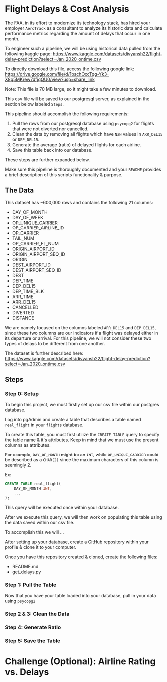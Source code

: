 # Flight Delays & Cost Analysis

The FAA, in its effort to modernize its technology stack, has hired your employer `AeroTrack` as a consultant to analyze its historic data and calculate performance metrics regarding the amount of delays that occur in one month.

To engineer such a pipeline, we will be using historical data pulled from the following kaggle page: https://www.kaggle.com/datasets/divyansh22/flight-delay-prediction?select=Jan_2020_ontime.csv 

To directly download this file, access the following google link: https://drive.google.com/file/d/1bschOxcTqg-Yk3-X8g5MKrew7dfjgQU0/view?usp=share_link 

Note: This file is 70 MB large, so it might take a few minutes to download. 

This csv file will be saved to our postgresql server, as explained in the section below labeled `Steps`. 

This pipeline should accomplish the following requirements: 
1. Pull the rows from our postgresql database using `psycopg2` for flights that were not diverted nor cancelled.
2. Clean the data by removing all flights which have `NaN` values in `ARR_DEL15` or `DEP_DEL15`.
3. Generate the average (ratio) of delayed flights for each airline.
4. Save this table back into our database.

These steps are further expanded below.

Make sure this pipeline is thoroughly documented and your `README` provides a brief description of this scripts functionality & purpose.

## The Data

This dataset has ~600,000 rows and contains the following 21 columns:
* DAY_OF_MONTH
* DAY_OF_WEEK
* OP_UNIQUE_CARRIER
* OP_CARRIER_AIRLINE_ID
* OP_CARRIER
* TAIL_NUM
* OP_CARRIER_FL_NUM
* ORIGIN_AIRPORT_ID
* ORIGIN_AIRPORT_SEQ_ID
* ORIGIN
* DEST_AIRPORT_ID
* DEST_AIRPORT_SEQ_ID
* DEST
* DEP_TIME
* DEP_DEL15
* DEP_TIME_BLK
* ARR_TIME
* ARR_DEL15
* CANCELLED
* DIVERTED
* DISTANCE

We are namely focused on the columns labeled `ARR_DEL15` and `DEP_DEL15`, since these two columns are our indicators if a flight was delayed either in its departure or arrival. For this pipeline, we will not consider these two types of delays to be different from one another.

The dataset is further described here: https://www.kaggle.com/datasets/divyansh22/flight-delay-prediction?select=Jan_2020_ontime.csv 

## Steps

### Step 0: Setup

To begin this project, we must firstly set up our csv file within our postgres database.

Log into pgAdmin and create a table that describes a table named `real_flight` in your `flights` database.

To create this table, you must first utilize the `CREATE TABLE` query to specify the table name & it's attributes. Keep in mind that we must use the present columns as attributes.

For example, `DAY_OF_MONTH` might be an `INT`, while `OP_UNIQUE_CARRIER` could be described as a `CHAR(2)` since the maximum characters of this column is seemingly 2.

Ex:
```sql
CREATE TABLE real_flight(
    DAY_OF_MONTH INT,
    ...
);
```

This query will be executed once within your database.

After we execute this query, we will then work on populating this table using the data saved within our csv file.

To accomplish this we will ...

After setting up your database, create a GitHub repository within your profile & clone it to your computer.

Once you have this repository created & cloned, create the following files:
* README.md
* get_delays.py

### Step 1: Pull the Table

Now that you have your table loaded into your database, pull in your data using `psycopg2`

### Step 2 & 3: Clean the Data



### Step 4: Generate Ratio



### Step 5: Save the Table



# Challenge (Optional): Airline Rating vs. Delays


